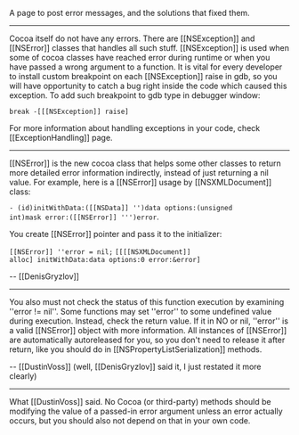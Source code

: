 A page to post error messages, and the solutions that fixed them.

---- 

Cocoa itself do not have any errors. There are [[NSException]] and [[NSError]] classes that handles all such stuff. 
[[NSException]] is used when some of cocoa classes have reached error during runtime or when you have passed a wrong argument to a function.
It is vital for every developer to install custom breakpoint on each [[NSException]] raise in gdb, so you will have opportunity to catch a bug right inside the code which caused this exception. To add such breakpoint to gdb type in debugger window:

<code>break -[[[NSException]] raise]</code>

For more information about handling exceptions in your code, check [[ExceptionHandling]] page.

----

[[NSError]] is the new cocoa class that helps some other classes to return more detailed error information indirectly, instead of just returning a nil value. For example, here is a [[NSError]] usage by [[NSXMLDocument]] class:

<code>- (id)initWithData:([[NSData]] '')data options:(unsigned int)mask error:([[NSError]] ''')error</code>.

You create [[NSError]] pointer and pass it to the initializer: 

<code>[[NSError]] ''error = nil;</code>
<code>[[[[NSXMLDocument]] alloc] initWithData:data options:0 error:&error]</code>

-- [[DenisGryzlov]]

----

You also must not check the status of this function execution by examining ''error != nil''. Some functions may set ''error'' to some undefined value during execution. Instead, check the return value. If it in NO or nil, ''error'' is a valid [[NSError]] object with more information. All instances of [[NSError]] are automatically autoreleased for you, so you don't need to release it after return, like you should do in [[NSPropertyListSerialization]] methods.

-- [[DustinVoss]] (well, [[DenisGryzlov]] said it, I just restated it more clearly)

----

What [[DustinVoss]] said.  No Cocoa (or third-party) methods should be modifying the value of a passed-in error argument unless an error actually occurs, but you should also not depend on that in your own code.